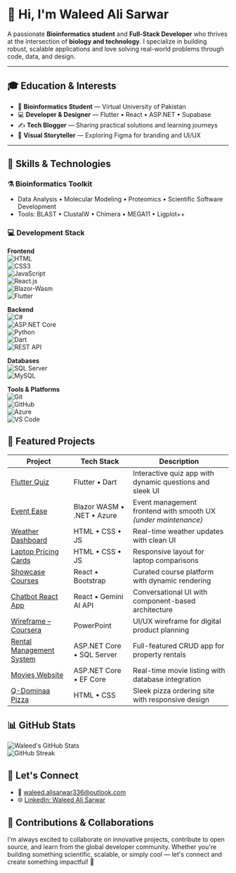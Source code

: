 # 👋 Hi, I'm Waleed Ali Sarwar

A passionate **Bioinformatics student** and **Full-Stack Developer** who thrives at the intersection of **biology and technology**. I specialize in building robust, scalable applications and love solving real-world problems through code, data, and design.

---

## 🎓 Education & Interests

- 🧬 **Bioinformatics Student** — Virtual University of Pakistan  
- 💻 **Developer & Designer** — Flutter • React • ASP.NET • Supabase  
- ✍️ **Tech Blogger** — Sharing practical solutions and learning journeys  
- 🎨 **Visual Storyteller** — Exploring Figma for branding and UI/UX  

---

## 🧪 Skills & Technologies

### ⚗️ Bioinformatics Toolkit  
- Data Analysis • Molecular Modeling • Proteomics • Scientific Software Development  
- Tools: BLAST • ClustalW • Chimera • MEGA11 • Ligplot++

### 💻 Development Stack

**Frontend**  
![HTML](https://img.shields.io/badge/HTML-E34F26?style=for-the-badge&logo=html5&logoColor=white)  
![CSS3](https://img.shields.io/badge/CSS-1572B6?style=for-the-badge&logo=css3&logoColor=white)  
![JavaScript](https://img.shields.io/badge/JavaScript-F7DF1E?style=for-the-badge&logo=javascript&logoColor=black)  
![React.js](https://img.shields.io/badge/React-20232A?style=for-the-badge&logo=react&logoColor=61DAFB)  
![Blazor-Wasm](https://img.shields.io/badge/Blazor-512BD4?style=for-the-badge&logo=blazor&logoColor=white)  
![Flutter](https://img.shields.io/badge/Flutter-02569B?style=for-the-badge&logo=flutter&logoColor=white)

**Backend**  
![C#](https://img.shields.io/badge/C%23-239120?style=for-the-badge&logo=c-sharp&logoColor=white)  
![ASP.NET Core](https://img.shields.io/badge/ASP.NET%20Core-512BD4?style=for-the-badge&logo=.net&logoColor=white)  
![Python](https://img.shields.io/badge/Python-3776AB?style=for-the-badge&logo=python&logoColor=white)  
![Dart](https://img.shields.io/badge/Dart-0175C2?style=for-the-badge&logo=dart&logoColor=white)  
![REST API](https://img.shields.io/badge/REST%20API-00C7B7?style=for-the-badge&logo=api&logoColor=white)

**Databases**  
![SQL Server](https://img.shields.io/badge/SQL%20Server-CC2927?style=for-the-badge&logo=microsoftsqlserver&logoColor=white)  
![MySQL](https://img.shields.io/badge/MySQL-4479A1?style=for-the-badge&logo=mysql&logoColor=white)

**Tools & Platforms**  
![Git](https://img.shields.io/badge/Git-F05032?style=for-the-badge&logo=git&logoColor=white)  
![GitHub](https://img.shields.io/badge/GitHub-181717?style=for-the-badge&logo=github&logoColor=white)  
![Azure](https://img.shields.io/badge/Azure-0078D4?style=for-the-badge&logo=microsoftazure&logoColor=white)  
![VS Code](https://img.shields.io/badge/VS%20Code-007ACC?style=for-the-badge&logo=visualstudiocode&logoColor=white)


## 🚀 Featured Projects

| Project | Tech Stack | Description |
|--------|------------|-------------|
| [Flutter Quiz](https://play.google.com/store/apps/details?id=live.waleedalisarwar.quiz_app_flutter) | Flutter • Dart | Interactive quiz app with dynamic questions and sleek UI |
| [Event Ease](https://proud-mud-095041a00.6.azurestaticapps.net/) | Blazor WASM • .NET • Azure | Event management frontend with smooth UX *(under maintenance)* |
| [Weather Dashboard](https://waleed-ali-sarwar.github.io/projects/weather-dashboard/) | HTML • CSS • JS | Real-time weather updates with clean UI |
| [Laptop Pricing Cards](https://waleed-ali-sarwar.github.io/projects/products) | HTML • CSS • JS | Responsive layout for laptop comparisons |
| [Showcase Courses](https://waleed-ali-sarwar.github.io/showcase-courses) | React • Bootstrap | Curated course platform with dynamic rendering |
| [Chatbot React App](https://waleed-ali-sarwar.github.io/chatbot-react-app/) | React • Gemini AI API | Conversational UI with component-based architecture |
| [Wireframe – Coursera](https://1drv.ms/p/c/4bcfc40837943837/ETc4lDcIxM8ggEu0JAIAAAABKGjHMZm8opzIom2goZQTHw?e=akC6Me) | PowerPoint | UI/UX wireframe for digital product planning |
| [Rental Management System](https://rtms-was.azurewebsites.net) | ASP.NET Core • SQL Server | Full-featured CRUD app for property rentals |
| [Movies Website](https://moviesmvccore.azurewebsites.net) | ASP.NET Core • EF Core | Real-time movie listing with database integration |
| [Q-Dominaa Pizza](https://waleed-ali-sarwar.github.io/was/projects/index2.html) | HTML • CSS | Sleek pizza ordering site with responsive design |

## 📊 GitHub Stats

![Waleed's GitHub Stats](https://github-readme-stats.vercel.app/api?username=Waleed-Ali-Sarwar&show_icons=true&theme=tokyonight&hide_title=true)  
![GitHub Streak](https://streak-stats.demolab.com/?user=Waleed-Ali-Sarwar&theme=tokyonight)

## 🤝 Let's Connect

- 📧 [waleed.alisarwar336@outlook.com](mailto:waleed.alisarwar336@outlook.com)  
- 🌐 [LinkedIn: Waleed Ali Sarwar](https://linkedin.com/in/waleed-ali-sarwar)

## 🌟 Contributions & Collaborations

I'm always excited to collaborate on innovative projects, contribute to open source, and learn from the global developer community. Whether you're building something scientific, scalable, or simply cool — let's connect and create something impactful! 🚀
